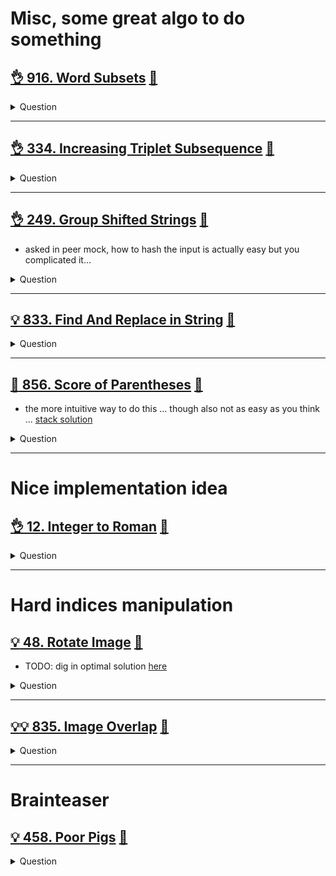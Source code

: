 # Misc, some great algo to do something

## [:ok_hand: 916. Word Subsets](https://leetcode.com/problems/word-subsets/) [:dart:](word_subsets.h)

<details><summary markdown="span">Question</summary>

```markdown
You are given two string arrays words1 and words2.
- A string b is a **subset** of string a if
  every letter in b occurs in a including multiplicity.
- For example, "wrr" is a subset of "warrior" but is not a subset of "world".

- A string a from words1 is **universal** if
  for every string b in words2, b is a subset of a.

- Return an array of all the universal strings in words1.
  You may return the answer in any order.
```

</details>

------------------------------------------------------------------------------

## [:ok_hand: 334. Increasing Triplet Subsequence](https://leetcode.com/problems/increasing-triplet-subsequence/) [:dart:](inc_triplet_subseq.h)

<details><summary markdown="span">Question</summary>

```markdown
Given an integer array nums
return true if there exists a triple of indices (i, j, k) such that
- i < j < k and
- nums[i] < nums[j] < nums[k].

If no such indices exists, return false.
```

</details>

------------------------------------------------------------------------------

## [:ok_hand: 249. Group Shifted Strings](https://leetcode.com/problems/group-shifted-strings/) [:dart:](group_shifted_strings.h)

- asked in peer mock, how to hash the input is actually easy but you complicated it...

<details><summary markdown="span">Question</summary>

```markdown
We can shift a string by shifting each of its letters to its successive letter.
- For example, "abc" can be shifted to be "bcd" and "za" could shift to "ab"

We can keep shifting the string to form a sequence.
- For example, we can keep shifting "abc" to form the sequence: "abc" -> "bcd" -> ... -> "xyz".

Given an array of strings strings, group all strings[i] that belong to the same shifting sequence.
You may return the answer in any order.

Input: strings = ["abc","bcd","acef","xyz","az","ba","a","z"]
Output: [["acef"],["a","z"],["abc","bcd","xyz"],["az","ba"]]
```

</details>

------------------------------------------------------------------------------

## [:bulb: 833. Find And Replace in String](https://leetcode.com/problems/find-and-replace-in-string/) [:dart:](find_and_replace_in_string.h)

<details><summary markdown="span">Question</summary>

```markdown
You are given a 0-indexed string s that you must perform k replacement
operations on. The replacement operations are given as three 0-indexed parallel
arrays, all of length k:
- indices
- sources
- targets

To complete the ith replacement operation:

- Check if the substring sources[i] occurs at index indices[i] in the original
string s. If it does not occur, do nothing. Otherwise if it does occur, replace
that substring with targets[i].

For example, if
- s = "abcd", indices[i] = 0, sources[i] = "ab", and targets[i] = "eee",
- then the result of this replacement will be "eeecd".

All replacement operations must occur simultaneously, meaning the replacement
operations should not affect the indexing of each other.

The testcases will be generated such that the replacements will not overlap.

For example, a test-case with s = "abc", indices = [0, 1], and
sources = ["ab","bc"] will not be generated because the "ab" and "bc"
replacements overlap. Return the resulting string after performing all
replacement operations on s.

A substring is a contiguous sequence of characters in a string.
</details>

------------------------------------------------------------------------------

## [:bulb: 1209. Remove All Adjacent Duplicates in String II](https://leetcode.com/problems/remove-all-adjacent-duplicates-in-string-ii/) [:dart:](remove_adj_dups_ii.h)
<details><summary markdown="span">Question</summary>

```markdown
You are given a string s and an integer k,
- a k duplicate removal
    - consists of choosing k adjacent and equal letters from s and removing them
    - causing the left and the right side of the deleted substring to concatenate together.

- We repeatedly make k duplicate removals on s until we no longer can.

Return the final string after all such duplicate removals have been made.
It is guaranteed that the answer is unique.

Input: s = "deeedbbcccbdaa", k = 3
Output: "aa"
Explanation:
- First delete "eee" and "ccc", get "ddbbbdaa"
- Then delete "bbb", get "dddaa"
- Finally delete "ddd", get "aa"
```

</details>

------------------------------------------------------------------------------

## [:exploding_head: 856. Score of Parentheses](https://leetcode.com/problems/score-of-parentheses/) [:dart:](score_of_parentheses.h)

- the more intuitive way to do this ... though also not as easy as you think ... [stack solution](score_of_parentheses_stack_sol.h)

<details><summary markdown="span">Question</summary>

```markdown
Given a balanced parentheses string s, return the score of the string.

The score of a balanced parentheses string is based on the following rule:

- "()" has score 1.
- AB has score A + B, where A and B are balanced parentheses strings.
- (A) has score 2 * A, where A is a balanced parentheses string.

Input: s = "(())"
Output: 2

Input: s = "()()"
Output: 2
```

</details>

------------------------------------------------------------------------------

# Nice implementation idea

## [:ok_hand: 12. Integer to Roman](https://leetcode.com/problems/integer-to-roman/) [:dart:](integer_to_roman.h)

<details><summary markdown="span">Question</summary>

```markdown
Roman numerals are represented by seven different symbols: I, V, X, L, C, D and M.

Symbol       Value
I             1
V             5
X             10
L             50
C             100
D             500
M             1000

For example,
- 2 is written as II in Roman numeral, just two one's added together.
- 12 is written as XII, which is simply X + II.
- he number 27 is written as XXVII, which is XX + V + II.

Roman numerals are usually written largest to smallest from left to right.
However, the numeral for four is not IIII. Instead, the number four is written as IV.
Because the one is before the five we subtract it making four.
The same principle applies to the number nine, which is written as IX.
There are six instances where subtraction is used:

- I can be placed before V (5) and X (10) to make 4 and 9.
- X can be placed before L (50) and C (100) to make 40 and 90.
- C can be placed before D (500) and M (1000) to make 400 and 900.

Given an integer, convert it to a roman numeral.
```

</details>

------------------------------------------------------------------------------

# Hard indices manipulation

## [:bulb: 48. Rotate Image](https://leetcode.com/problems/rotate-image/) [:dart:](rotate_image.h)

- TODO: dig in optimal solution [here](rotate_image_optimal.h)

<details><summary markdown="span">Question</summary>

```markdown
You are given an n x n 2D matrix representing an image,
rotate the image by 90 degrees (clockwise).

You have to rotate the image in-place, which means you have to modify the input
2D matrix directly.

DO NOT allocate another 2D matrix and do the rotation.

Input: matrix = [[1,2,3],[4,5,6],[7,8,9]]
Output: [[7,4,1],[8,5,2],[9,6,3]]
```

</details>

------------------------------------------------------------------------------

## [:bulb::bulb: 835. Image Overlap](https://leetcode.com/problems/image-overlap/) [:dart:](image_overlap.h)

<details><summary markdown="span">Question</summary>

```markdown
You are given two images, img1 and img2,
- represented as binary, square matrices of size n x n.
- A binary matrix has only 0s and 1s as values.

We translate one image however we choose by
- sliding all the 1 bits left, right, up, and/or down any number of units.

We then place it on top of the other image.

We can then calculate the overlap by counting the number of positions that have
a 1 in both images.

Note also that a translation does not include any kind of rotation.

Any 1 bits that are translated outside of the matrix borders are erased.
Return the largest possible overlap.

Input: img1 = [[1,1,0],[0,1,0],[0,1,0]], img2 = [[0,0,0],[0,1,1],[0,0,1]]
Output: 3
Explanation: making a right shift then down shift of img1 - it becomes
[[0,0,0],[0,1,1],[0,0,1]], which has 3 overlap with img2
```

</details>

------------------------------------------------------------------------------

# Brainteaser

## [:bulb: 458. Poor Pigs](https://leetcode.com/problems/poor-pigs) [:dart:](pool_pigs.h)

<details><summary markdown="span">Question</summary>

```markdown
There are buckets buckets of liquid, where exactly one of the buckets is poisonous.
To figure out which one is poisonous,
you feed some number of (poor) pigs the liquid to see whether they will die or not.

Unfortunately, you only have minutesToTest minutes to determine which bucket is poisonous.

You can feed the pigs according to these steps:

- Choose some live pigs to feed.
- One pig can drink several buckets in each test round simultaneously and will take no time.
- Several pigs can drink the same buckets in each test round.
- Wait for minutesToDie minutes. You may not feed any other pigs during this time.
- After minutesToDie minutes have passed, any pigs that have been fed the poisonous bucket will die, and all others will survive.
- Repeat this process until you run out of time.

Given buckets, minutesToDie, and minutesToTest,
return the minimum number of pigs needed to figure out which bucket is poisonous within the allotted time.

Input: buckets = 4, minutesToDie = 15, minutesToTest = 15
Output: 2

Input: buckets = 4, minutesToDie = 15, minutesToTest = 30
Output: 2
```

------------------------------------------------------------------------------
